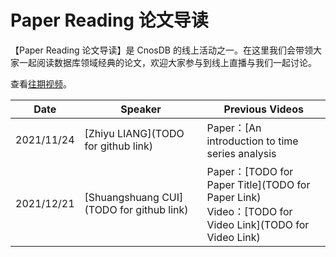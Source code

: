 # Paper Reading 论文导读

【Paper Reading 论文导读】是 CnosDB 的线上活动之一。在这里我们会带领大家一起阅读数据库领域经典的论文，欢迎大家参与到线上直播与我们一起讨论。


查看[往期视频](TODO)。 

| **Date**     | **Speaker**                                                                                    | **Previous Videos**|
| ---------- | ------------------------------------------------------------------------------------------ | ------------------------------------------------------------------------------------------------------------------------------------------------------------------------------------------------------------------------------------------------------------------------------ |
| 2021/11/24 | [Zhiyu LIANG](TODO for github link)       | Paper：[An introduction to time series analysis | 时序数据分析概述](TODO for Paper Link)<br>Video：[CnosDB PaperReading - Time Series Analysis](https://www.youtube.com/watch?v=u-nr8NDQd7U)   
| 2021/12/21 | [Shuangshuang CUI](TODO for github link)       | Paper：[TODO for Paper Title](TODO for Paper Link)<br>Video：[TODO for Video Link](TODO for Video Link)   
